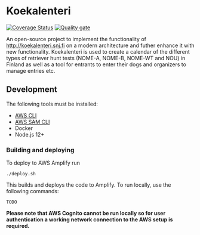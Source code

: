 # Koekalenteri

[![Coverage Status](https://coveralls.io/repos/github/koekalenteri/koekalenteri/badge.svg)](https://coveralls.io/github/koekalenteri/koekalenteri)
[![Quality gate](https://sonarcloud.io/api/project_badges/quality_gate?project=koekalenteri_koekalenteri)](https://sonarcloud.io/dashboard?id=koekalenteri_koekalenteri)

An open-source project to implement the functionality of <http://koekalenteri.snj.fi> on a modern architecture and futher enhance it with new functionality. Koekalenteri is used to create a calendar of the different types of retriever hunt tests (NOME-A, NOME-B, NOME-WT and NOU) in Finland as well as a tool for entrants to enter their dogs and organizers to manage entries etc.

## Development

The following tools must be installed:

* [AWS CLI](https://aws.amazon.com/cli/)
* [AWS SAM CLI](https://docs.aws.amazon.com/serverless-application-model/latest/developerguide/what-is-sam.html)
* Docker
* Node.js 12+

### Building and deploying

To deploy to AWS Amplify run

    ./deploy.sh

This builds and deploys the code to Amplify. To run locally, use the following commands:

    TODO

**Please note that AWS Cognito cannot be run locally so for user authentication a working network connection to the AWS setup is required.**
